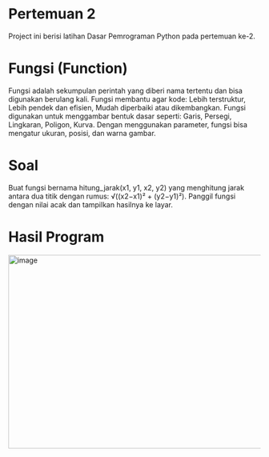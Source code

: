 # Pertemuan 2
Project ini berisi latihan Dasar Pemrograman Python pada pertemuan ke-2.

# Fungsi (Function)
Fungsi adalah sekumpulan perintah yang diberi nama tertentu dan bisa digunakan berulang kali.
Fungsi membantu agar kode: Lebih terstruktur, Lebih pendek dan efisien, Mudah diperbaiki atau dikembangkan.
Fungsi digunakan untuk menggambar bentuk dasar seperti: Garis, Persegi, Lingkaran, Poligon, Kurva. Dengan menggunakan parameter, fungsi bisa mengatur ukuran, posisi, dan warna gambar.

# Soal
Buat fungsi bernama hitung_jarak(x1, y1, x2, y2) yang menghitung jarak antara dua titik dengan rumus: √((x2−x1)² + (y2−y1)²). Panggil fungsi dengan nilai acak dan tampilkan hasilnya ke layar.

# Hasil Program
<img width="637" height="387" alt="image" src="https://github.com/user-attachments/assets/26d42e80-c9b8-45d9-8a07-71183538d4e2" />
